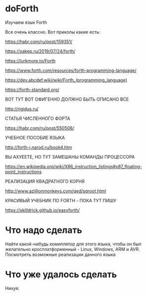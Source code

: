 # doForth
Изучаем язык Forth

Все очень классно. Вот приколы какие есть:

https://habr.com/ru/post/159351/

https://xakep.ru/2019/07/24/forth/

https://lurkmore.to/Forth

https://www.forth.com/resources/forth-programming-language/

https://dev.abcdef.wiki/wiki/Forth_(programming_language)

https://forth-standard.org/

ВОТ ТУТ ВОТ ОФИГЕННО ДОЛЖНО БЫТЬ ОПИСАНО ВСЕ

http://rigidus.ru/

СТАТЬЯ ЧИСЛЕННОГО ФОРТА

https://habr.com/ru/post/550508/

УЧЕБНОЕ ПОСОБИЕ ЯЗЫКА

http://forth-j.narod.ru/book4.htm

ВЫ АХУЕЕТЕ, НО ТУТ ЗАМЕШАНЫ КОМАНДЫ ПРОЦЕССОРА

https://en.wikipedia.org/wiki/X86_instruction_listings#x87_floating-point_instructions

РЕАЛИЗАЦИЯ КВАДРАТНОГО КОРНЯ

http://www.azillionmonkeys.com/qed/sqroot.html

КРАСИВЫЙ УЧЕБНИК ПО FORTH - ПОКА ТУТ ПИШУ

https://skilldrick.github.io/easyforth/

# Что надо сделать
Найти какой-нибудь комиплятор для этого языка, чтобы он был желательно кросплатформенный - Linux, Windows, ARM и AVR.
Посмотреть возможные реализации данного языка

# Что уже удалось сделать

Нихуя.
